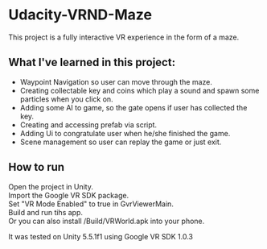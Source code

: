 # Udacity-VRND-Maze  
This project is a fully interactive VR experience in the form of a maze.  
## What I've learned in this project:  
* Waypoint Navigation so user can move through the maze.  
* Creating collectable key and coins which play a sound and spawn some particles when you click on.  
* Adding some AI to game, so the gate opens if user has collected the key.  
* Creating and accessing prefab via script.  
* Adding Ui to congratulate user when he/she finished the game.  
* Scene management so user can replay the game or just exit.  

## How to run

Open the project in Unity.   
Import the Google VR SDK package.  
Set "VR Mode Enabled" to true in GvrViewerMain.  
Build and run tihs app.  
Or you can also install /Build/VRWorld.apk into your phone.  

It was tested on Unity 5.5.1f1 using Google VR SDK 1.0.3

